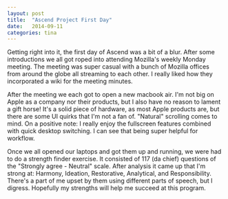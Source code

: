 ```yaml
---
layout: post
title:  "Ascend Project First Day"
date:   2014-09-11
categories: tina
---
```


Getting right into it, the first day of Ascend was a bit of a blur.
After some introductions we all got roped into attending Mozilla's weekly Monday meeting.
The meeting was super casual with a bunch of Mozilla offices from around the globe all streaming to each other.
I really liked how they incorporated a wiki for the meeting minutes.

After the meeting we each got to open a new macbook air.
I'm not big on Apple as a company nor their products, but I also have no reason to lament a gift horse!
It's a solid piece of hardware, as most Apple products are, but there are some UI quirks that I'm not a fan of.
"Natural" scrolling comes to mind.
On a positive note: I really enjoy the fullscreen features combined with quick desktop switching.
I can see that being super helpful for workflow.

Once we all opened our laptops and got them up and running, we were had to do a strength finder exercise.
It consisted of 117 (da chief) questions of the "Strongly agree - Neutral" scale.
After analysis it came up that I'm strong at: Harmony, Ideation, Restorative, Analytical, and Responsibility.
There's a part of me upset by them using different parts of speech, but I digress.
Hopefully my strengths will help me succeed at this program.
